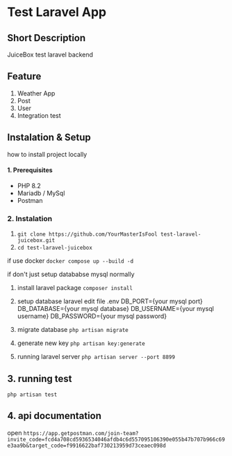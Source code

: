 # Test Laravel App

## Short Description

JuiceBox test laravel backend 

## Feature

1. Weather App 
2. Post
3. User
4. Integration test


## Instalation & Setup

how to install project locally

#### 1. Prerequisites
* PHP 8.2
* Mariadb / MySql
* Postman
  

### 2. Instalation
1. ``` git clone https://github.com/YourMasterIsFool test-laravel-juicebox.git ```
2. ``` cd test-laravel-juicebox ```

if use docker 
``` docker compose up --build -d ```

if don't just setup datababse mysql normally

1. install laravel package
   ``` composer install ```
2. setup database laravel edit file .env
DB_PORT={your mysql port}
DB_DATABASE={your mysql database}
DB_USERNAME={your mysql username}
DB_PASSWORD={your mysql password} 

1. migrate database
   ``` php artisan migrate ```
2. generate new  key
    ``` php artisan key:generate ```
3. running laravel server
   ``` php artisan server --port 8899 ```


## 3. running test
``` php artisan test ```


## 4. api documentation
open ``` https://app.getpostman.com/join-team?invite_code=fcd4a708cd5936534046afdb4c6d557095106390e055b47b707b966c69e3aa9b&target_code=f9916622baf730213959d73ceaec098d ```
